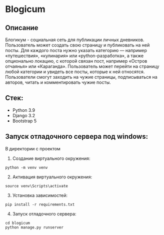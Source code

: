 # Blogicum
## Описание
Блогикум - социальная сеть для публикации личных дневников.
Пользователь может создать свою страницу и публиковать на ней посты. 
Для каждого поста нужно указать категорию — например «путешествия», «кулинария» или «python-разработка», а также опционально локацию, с которой связан пост, например «Остров отчаянья» или «Караганда». 
Пользователь может перейти на страницу любой категории и увидеть все посты, которые к ней относятся.
Пользователи смогут заходить на чужие страницы, подписываться на авторов, читать и комментировать чужие посты.
## Стек:
- Python 3.9
- Django 3.2
- Bootstrap 5
## Запуск отладочного сервера под windows:
В директории с проектом
1. Создание виртуального окружения:
```
python -m venv venv
```
2. Активация виртуального окружения:
```
source venv\Scripts\activate  
```
3. Установка зависимостей:
```
pip install -r requirements.txt
```
4. Запуск отладочного сервера:
```
cd blogicum
python manage.py runserver
```
